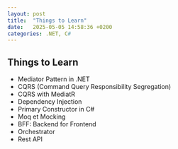 ```yaml
---
layout: post
title:  "Things to Learn"
date:   2025-05-05 14:58:36 +0200
categories: .NET, C#
---
```

## Things to Learn
- Mediator Pattern in .NET
- CQRS (Command Query Responsibility Segregation)
- CQRS with MediatR
- Dependency Injection
- Primary Constructor in C#
- Moq et Mocking
- BFF: Backend for Frontend
- Orchestrator
- Rest API
